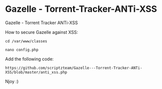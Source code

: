# Gazelle - Torrent-Tracker-ANTi-XSS
Gazelle - Torrent Tracker ANTi-XSS

How to secure Gazelle against XSS:  

`cd /var/www/classes`  

`nano config.php`

Add the following code:  

`https://github.com/scriptzteam/Gazelle---Torrent-Tracker-ANTi-XSS/blob/master/anti_xss.php`

Njoy :)
